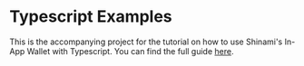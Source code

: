 # Typescript Examples
This is the accompanying project for the tutorial on how to use Shinami's In-App Wallet with Typescript. You can find the full guide [here](https://docs.shinami.com/docs/in-app-wallet-typescript-tutorial).
